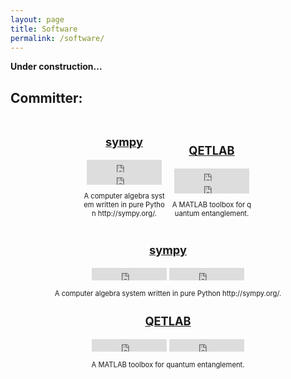 ```yaml
---
layout: page
title: Software
permalink: /software/
---
```

<b>Under construction...</b>

<h2>Committer: </h2>

<div style="text-align:center;">
    <div style="display:inline-block; padding: 3px; width: 130px; word-break: break-all; word-wrap: break-word;">
	      <h3 style="font-size:130%;"><a href="https://github.com/sympy/sympy" >sympy</a></h3>
      <iframe src="https://ghbtns.com/github-btn.html?user=sympy&repo=sympy&type=star&count=true&v=2"
      frameborder="0" scrolling="0" width="120px" height="20px"></iframe>
        <iframe src="https://ghbtns.com/github-btn.html?user=sympy&repo=sympy&type=fork&count=true&v=2"
      frameborder="0" scrolling="0" width="120px" height="20px"></iframe>
      <p style="font-size:80%;"> A computer algebra system written in pure Python http://sympy.org/. </p>
	</div>
    <div style="display:inline-block; padding: 3px; width: 130px; word-break: break-all; word-wrap: break-word;">
		<h3 style="font-size:130%;"><a href="https://github.com/nathanieljohnston/QETLAB" >QETLAB</a></h3>
      <iframe src="https://ghbtns.com/github-btn.html?user=nathanieljohnston&repo=qetlab&type=star&count=true&v=2"
      frameborder="0" scrolling="0" width="120px" height="20px"></iframe>
        <iframe src="https://ghbtns.com/github-btn.html?user=nathanieljohnston&repo=qetlab&type=fork&count=true&v=2"
      frameborder="0" scrolling="0" width="120px" height="20px"></iframe>
      <p style="font-size:80%;"> A MATLAB toolbox for quantum entanglement. </p>
	</div>
</div>    

<div style="text-align:center;">
    <div class="col-md-3">
      <h3 style="font-size:130%;"><a href="https://github.com/sympy/sympy" >sympy</a></h3>
      <iframe src="https://ghbtns.com/github-btn.html?user=sympy&repo=sympy&type=star&count=true&v=2"
      frameborder="0" scrolling="0" width="120px" height="20px"></iframe>
        <iframe src="https://ghbtns.com/github-btn.html?user=sympy&repo=sympy&type=fork&count=true&v=2"
      frameborder="0" scrolling="0" width="120px" height="20px"></iframe>
      <p style="font-size:80%;"> A computer algebra system written in pure Python http://sympy.org/. </p>
    </div>
    <div class="col-md-3">
      <h3 style="font-size:130%;"><a href="https://github.com/nathanieljohnston/QETLAB" >QETLAB</a></h3>
      <iframe src="https://ghbtns.com/github-btn.html?user=nathanieljohnston&repo=qetlab&type=star&count=true&v=2"
      frameborder="0" scrolling="0" width="120px" height="20px"></iframe>
        <iframe src="https://ghbtns.com/github-btn.html?user=nathanieljohnston&repo=qetlab&type=fork&count=true&v=2"
      frameborder="0" scrolling="0" width="120px" height="20px"></iframe>
      <p style="font-size:80%;"> A MATLAB toolbox for quantum entanglement. </p>
    </div>
</div>

<!--
<h2>Projects</h2>

<ul>
  <li>A set of <a href="https://github.com/vprusso/monogamy-of-entanglement-games">MATLAB</a> scripts that use the CVX library to perform upper
  bounds on specific classes of nonlocal games and that supplement the content of the following paper
  <a href="http://arxiv.org/abs/1510.02083">[Johnston, Mittal, Russo, Watrous (2015)]</a>. <br/><br/> </li>
  
  <li>A set of <a href="https://github.com/vprusso/separable-from-spectrum">MATLAB</a> scripts that implement some of the semidefinite programs
  used in the paper <a href="http://www.rintonpress.com/xxqic15/qic-15-78/0694-0720.pdf">[Arunachalam, Johnston, Russo (2015)]</a> to provide evidence 
  for the claim that a quantum state is absolutely separable if and only if it is absolutely PPT. <br/><br/> </li>
  
  <li>A <a href="https://bitbucket.org/acosenti/ppt-sdp-paper">Python script</a> that uses the <a href="http://cvxopt.org/">CVXOPT</a> convex optimization 
  package to illustrate the indistinguishability of certain states by positive partial transpose measurements. The corresponding research paper may be found 
  <a href="http://dl.acm.org/citation.cfm?id=2685167">[Cosentino, Russo (2014)]</a>. <br/><br/> </li>
  
  <li>A set of <a href="https://github.com/vprusso/quantum-hedging">MATLAB</a> scripts that implement some of the semidefinite programs
	  used in the paper <a href="http://arxiv.org/pdf/1310.7954v3.pdf">[Arunachalam, Molina, Russo (2013)].</a> <br/><br/> </li>
  
  <li>A PHP interface used for a hypertension study by automatically sending text messages to patients and tracking responses. This software is used in the 
  research found <a href="http://www.researchprotocols.org/2015/1/e1/">here.</a> <br/><br/> </li>

  </ul>

<h1>Minor Contributions:</h1>

<ul>
  <li>A MATLAB toolbox for exploring quantum entanglement theory -- see my <a href="http://www.qetlab.com/Contributors">contributions</a>. <br/><br/> </li>
  <li>An open-source Monte Carlo simulation engine, <a href="http://gomc.eng.wayne.edu/">GOMC</a> written in C++ using the CUDA wrapper. This software is used in research found [<A HREF="http://www.sciencedirect.com/science/article/pii/S0010465513002270#">here</A>] and [<A HREF="http://www.tandfonline.com/doi/abs/10.1080/17445760.2013.833617#.ViTy5n6rRQI">here</A>] <br/><br/> </li> 
</ul>

<h1> Just for Fun:</h1>
<ul>
	<li>An Android application, <a href="https://play.google.com/store/apps/details?id=captainhampton.pi.trainer&hl=en">PiTrainer</a>, for memorizing sequences of the irrational number Pi:</li>
	
</ul>

<h2> List of computer science courses taken: </h2>
<ul>
	<li>Fundamental Structures in Computer Science (CSC 1500)</li>
	<li>Computer Science I (CSC 2110)</li>
	<li>Computer Science II (CSC 2200)</li>
	<li>Computer Architecture and Organization (CSC 3100)</li>
	<li>Algorithm Design and Analysis (CSC 3110)</li>
	<li>Software Engineering (CSC 4110)</li>
	<li>Computer Operating Systems (CSC 4420)</li>
	<li>Introduction to Theoretical Computer Science (CSC 4500)</li>
	<li>Game Programming and Design (CSC 5430)</li>
	<li>Principles of Web Technology (CSC 5750)</li>
	<li>Discrete Mathematics (MAT 2860)</li>
	<li>Parallel Computing (CSC 6220)</li>
	<li>Theory of Languages and Automata (CSC 6500)</li>
	<li>Artificial Intelligence (CSC 6800)</li>		
	<li>Design and Analysis of Algorithms (CSC 6580)</li>
	<li>Numerical Methods I (MAT 5100)</li>
	<li>Algebra II (MAT 5430)</li>
	<li>Semidefinite Programs in Quantum Information (CS 867)</li>
	<li>Quantum Information Processing (CS 768)</li>
	<li>Theory of Quantum Information (CS 766)</li>
	<li>Implementation of Quantum Information Processing (QIC 750)</li>
	<li>Quantum Algorithms (CS 667)</li>
	<li>Quantum Complexity Theory (CS 867)</li>
	<li>Recent Advances in Quantum Information (CS 867)</li>		
	<li>Haar Measure in Quantum Information (CS 867)</li>		
</ul>
	
<h2> List of online computer science courses taken: </h2>

<ul>
	<li> <a href="https://www.udacity.com/course/intro-to-data-science--ud359">Introduction to Data Science</a></li>
	<li> <a href="https://www.udacity.com/course/intro-to-machine-learning--ud120">Introduction to Machine Learning</a></li>
	<li> <a href="https://www.udacity.com/course/developing-android-apps--ud853"> Developing Android Apps (Android Fundamentals)</a></li>
	<li> <a href="https://www.udacity.com/course/advanced-android-app-development--ud855">Andvanced Android App Development (Productionize and Publish Your Apps)</a></li>
</ul>
-->




